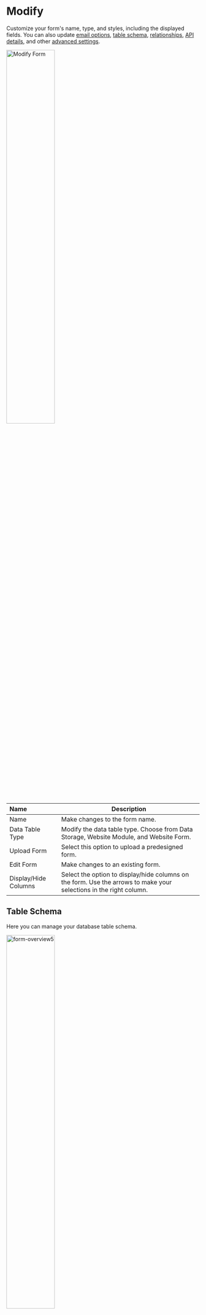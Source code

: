 # Modify 

Customize your form's name, type, and styles, including the displayed fields. You can also update [email options](/workspace/forms/form/modify/email/), [table schema](/workspace/forms/form/modify/#table-schema), [relationships](/workspace/forms/form/modify/#relationships), [API details](/workspace/forms/form/modify/#api-info), and other [advanced settings](/workspace/forms/form/modify/advanced/).

<p><img src="/static/images/workspace/form/modify-form.jpg" alt="Modify Form" style="width: 50%;"></p>

**Name** | **Description** 
:--- | ---
Name | Make changes to the form name.
Data Table Type | Modify the data table type. Choose from Data Storage, Website Module, and Website Form.
Upload Form | Select this option to upload a predesigned form.
Edit Form | Make changes to an existing form.
Display/Hide Columns | Select the option to display/hide columns on the form. Use the arrows to make your selections in the right column.

## Table Schema

Here you can manage your database table schema.

<img src="/static/images/form-overview5.jpg" alt="form-overview5" style="width: 50%; display: block"></a>

**Name** | **Description** 
:--- | ---
**+/-** | Use these options to add/ remove the column.
Name | Use this option to modify the column name.
Type | Use this option to modify column type.
Length | Use this option to modify column length.
Allow Null | Mark this option to allow null in the column.
Default | Use this option to make the column default.

## Relationships

Here you can relate the data table to other modules.

<img src="/static/images/form-overview4.jpg" alt="form-overview4" style="width: 50%; display: block"></a>

**Name** | **Description** 
:--- | ---
**+/-** | Use these options to add/ remove the relationship.
Relationship Name | Use this option to modify the relationship name.
Type | Here, you can choose type. There are three options: one-to-one, one-to-many, and many-to-many.
Module | Here, you can select a module. To do that, click the **Browse** button and choose the object.
Field | Here, you can select a field.

## API Info

Here you can find API Info that can be used in the <a href="/admin/api">API section</a> to connect.

<img src="/static/images/form-overview6.jpg" alt="form-overview6" style="width: 50%; display: block"></a>